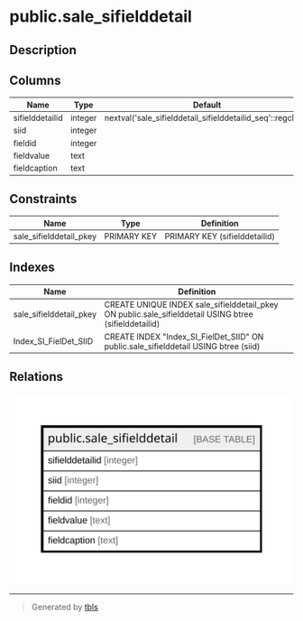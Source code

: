 # public.sale_sifielddetail

## Description

## Columns

| Name | Type | Default | Nullable | Children | Parents | Comment |
| ---- | ---- | ------- | -------- | -------- | ------- | ------- |
| sifielddetailid | integer | nextval('sale_sifielddetail_sifielddetailid_seq'::regclass) | false |  |  |  |
| siid | integer |  | true |  |  |  |
| fieldid | integer |  | true |  |  |  |
| fieldvalue | text |  | true |  |  |  |
| fieldcaption | text |  | true |  |  |  |

## Constraints

| Name | Type | Definition |
| ---- | ---- | ---------- |
| sale_sifielddetail_pkey | PRIMARY KEY | PRIMARY KEY (sifielddetailid) |

## Indexes

| Name | Definition |
| ---- | ---------- |
| sale_sifielddetail_pkey | CREATE UNIQUE INDEX sale_sifielddetail_pkey ON public.sale_sifielddetail USING btree (sifielddetailid) |
| Index_SI_FielDet_SIID | CREATE INDEX "Index_SI_FielDet_SIID" ON public.sale_sifielddetail USING btree (siid) |

## Relations

![er](public.sale_sifielddetail.svg)

---

> Generated by [tbls](https://github.com/k1LoW/tbls)
